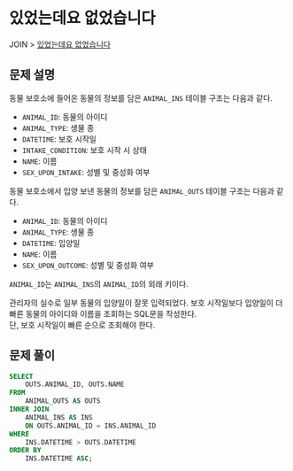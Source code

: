 # 있었는데요 없었습니다

JOIN > [있었는데요 없었습니다](https://programmers.co.kr/learn/courses/30/lessons/59043)

## 문제 설명

동물 보호소에 들어온 동물의 정보를 담은 `ANIMAL_INS` 테이블 구조는 다음과 같다.

- `ANIMAL_ID`: 동물의 아이디
- `ANIMAL_TYPE`: 생물 종
- `DATETIME`: 보호 시작일
- `INTAKE_CONDITION`: 보호 시작 시 상태
- `NAME`: 이름
- `SEX_UPON_INTAKE`: 성별 및 중성화 여부

동물 보호소에서 입양 보낸 동물의 정보를 담은 `ANIMAL_OUTS` 테이블 구조는 다음과 같다.

- `ANIMAL_ID`: 동물의 아이디
- `ANIMAL_TYPE`: 생물 종
- `DATETIME`: 입양일
- `NAME`: 이름
- `SEX_UPON_OUTCOME`: 성별 및 중성화 여부

`ANIMAL_ID`는 `ANIMAL_INS`의 `ANIMAL_ID`의 외래 키이다.

관리자의 실수로 일부 동물의 입양일이 잘못 입력되었다. 보호 시작일보다 입양일이 더 빠른 동물의 아이디와 이름을 조회하는 SQL문을 작성한다.  
단, 보호 시작일이 빠른 순으로 조회해야 한다.

## 문제 풀이

```sql
SELECT
    OUTS.ANIMAL_ID, OUTS.NAME
FROM
    ANIMAL_OUTS AS OUTS
INNER JOIN
    ANIMAL_INS AS INS
    ON OUTS.ANIMAL_ID = INS.ANIMAL_ID
WHERE
    INS.DATETIME > OUTS.DATETIME
ORDER BY
    INS.DATETIME ASC;
```
